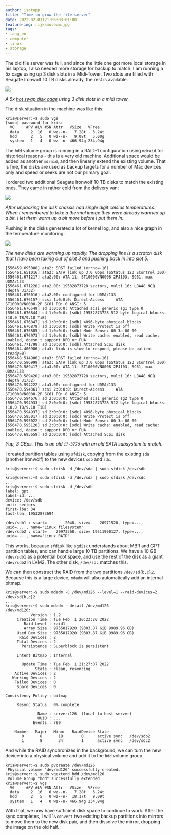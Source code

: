```yaml
---
author: isotopp
title: "Time to grow the file server"
date: 2022-02-01T21:06:03+01:00
feature-img: rijksmuseum.jpg
tags:
- lang_en
- computer
- linux
- storage
---
```


The old file server was full, and since the little one got more local storage in his laptop, I also needed more storage for backup to match.
I am running a 5x cage using up 3 disk slots in a Midi-Tower.
Two slots are filled with Seagate Ironwolf 10 TB disks already, the rest is available.

[![](https://blog.koehntopp.info/uploads/2022/02/cold-storage1.jpg)](https://www.amazon.de/-/en/gp/product/B019HE69FO)

*A 5x [hot swap disk cage](https://www.amazon.de/-/en/gp/product/B019HE69FO) using 3 disk slots in a midi tower.*

The disk situation in the machine was like this:

```console
kris@server:~$ sudo vgs
[sudo] password for kris:
  VG     #PV #LV #SN Attr   VSize   VFree
  data     2  16   0 wz--n-   7.28t   3.24t
  hdd      2   5   0 wz--n-   9.08t   5.00g
  system   1   4   0 wz--n- 466.94g 234.94g
```

The `hdd` volume group is running in a RAID-1 configuration using `mdraid` for historical reasons - this is a very old machine.
Additional space would be added as another `mdraid`, and then linearly extend the existing volume.
That is fine, the disks are used as backup targets for a number of Mac devices only and speed or seeks are not our primary goal.

I ordered two additional Seagate Ironwolf 10 TB disks to match the existing ones.
They came in rather cold from the delivery van:

![](https://blog.koehntopp.info/uploads/2022/02/cold-storage2.jpg)

*After unpacking the disk chassis had single digit celsius temperatures.
When I remembered to take a thermal image they were already warmed up a bit.
I let them warm up a bit more before I put them in.*

Pushing in the disks generated a lot of kernel log, and also a nice graph in the temperature monitoring:

![](https://blog.koehntopp.info/uploads/2022/02/cold-storage3.jpg)

*The new disks are warming up rapidly. The dropping line is a scratch disk that I have been taking out of slot 3 and pushing back in into slot 5.*

```console
[556459.695008] ata2: SRST failed (errno=-16)
[556461.651016] ata2: SATA link up 3.0 Gbps (SStatus 123 SControl 300)
[556461.671217] ata2.00: ATA-11: ST10000VN0008-2PJ103, SC61, max UDMA/133
[556461.671220] ata2.00: 19532873728 sectors, multi 16: LBA48 NCQ (depth 31/32)
[556461.676016] ata2.00: configured for UDMA/133
[556461.676157] scsi 1:0:0:0: Direct-Access     ATA      ST10000VN0008-2P SC61 PQ: 0 ANSI: 5
[556461.676549] sd 1:0:0:0: Attached scsi generic sg1 type 0
[556461.676844] sd 1:0:0:0: [sdb] 19532873728 512-byte logical blocks: (10.0 TB/9.10 TiB)
[556461.676847] sd 1:0:0:0: [sdb] 4096-byte physical blocks
[556461.676879] sd 1:0:0:0: [sdb] Write Protect is off
[556461.676885] sd 1:0:0:0: [sdb] Mode Sense: 00 3a 00 00
[556461.676973] sd 1:0:0:0: [sdb] Write cache: enabled, read cache: enabled, doesn't support DPO or FUA
[556461.771798] sd 1:0:0:0: [sdb] Attached SCSI disk
[556464.406986] ata3: link is slow to respond, please be patient (ready=0)
[556468.514986] ata3: SRST failed (errno=-16)
[556470.586999] ata3: SATA link up 3.0 Gbps (SStatus 123 SControl 300)
[556470.589417] ata3.00: ATA-11: ST10000VN0008-2PJ103, SC61, max UDMA/133
[556470.589420] ata3.00: 19532873728 sectors, multi 16: LBA48 NCQ (depth 31/32)
[556470.594222] ata3.00: configured for UDMA/133
[556470.594361] scsi 2:0:0:0: Direct-Access     ATA      ST10000VN0008-2P SC61 PQ: 0 ANSI: 5
[556470.594676] sd 2:0:0:0: Attached scsi generic sg2 type 0
[556470.594933] sd 2:0:0:0: [sdc] 19532873728 512-byte logical blocks: (10.0 TB/9.10 TiB)
[556470.594937] sd 2:0:0:0: [sdc] 4096-byte physical blocks
[556470.595017] sd 2:0:0:0: [sdc] Write Protect is off
[556470.595022] sd 2:0:0:0: [sdc] Mode Sense: 00 3a 00 00
[556470.595120] sd 2:0:0:0: [sdc] Write cache: enabled, read cache: enabled, doesn't support DPO or FUA
[556470.695659] sd 2:0:0:0: [sdc] Attached SCSI disk
```

*Yup, 3 GBps. This is an old `i7-3770` with an old SATA subsystem to match.*

I created partition tables using `sfdisk`, copying from the existing `sda` (another Ironwolf) to the new devices `sdb` and `sdc`.

```console
kris@server:~$ sudo sfdisk -d /dev/sda | sudo sfdisk /dev/sdb
...
kris@server:~$ sudo sfdisk -d /dev/sda | sudo sfdisk /dev/sdc
...
kris@server:~$ sudo sfdisk -d /dev/sdb
label: gpt
label-id: ...
device: /dev/sdb
unit: sectors
first-lba: 34
last-lba: 19532873694

/dev/sdb1 : start=        2048, size=    20971520, type=..., uuid=...., name="Linux filesystem"
/dev/sdb2 : start=    20973568, size= 19511900127, type=..., uuid=...., name="Linux RAID"
```

This works, because `sfdisk` like `sgdisk` understands about MBR and GPT partition tables, and can handle large 10 TB partitions. We have a 10 GB `/dev/sdb1` as a potential boot space, and use the rest of the disk as a giant `/dev/sdb2` in LVM2. The other disk, `/dev/sdc` matches this.

We can then construct the RAID from the two partitions `/dev/sd{b,c}2`. Because this is a large device, `mdadm` will also automatically add an internal bitmap.

```console
kris@server:~$ sudo mdadm -C /dev/md126 --level=1 --raid-devices=2 /dev/sd{b,c}2
...
kris@server:~$ sudo mdadm --detail /dev/md126
/dev/md126:
           Version : 1.2
     Creation Time : Tue Feb  1 20:23:20 2022
        Raid Level : raid1
        Array Size : 9755817920 (9303.87 GiB 9989.96 GB)
     Used Dev Size : 9755817920 (9303.87 GiB 9989.96 GB)
      Raid Devices : 2
     Total Devices : 2
       Persistence : Superblock is persistent

     Intent Bitmap : Internal

       Update Time : Tue Feb  1 21:27:07 2022
             State : clean, resyncing
    Active Devices : 2
   Working Devices : 2
    Failed Devices : 0
     Spare Devices : 0

Consistency Policy : bitmap

     Resync Status : 0% complete

              Name : server:126  (local to host server)
              UUID : ...
            Events : 799

    Number   Major   Minor   RaidDevice State
       0       8       18        0      active sync   /dev/sdb2
       1       8       34        1      active sync   /dev/sdc2
```

And while the RAID synchronizes in the background, we can turn the new device into a physical volume and add it to the `hdd` volume group.

```console
kris@server:~$ sudo pvcreate /dev/md126
 Physical volume "dev/md126" successfully created.
kris@server:~$ sudo vgextend hdd /dev/md126
 Volume Group "hdd" successfully extended
kris@server:~$ vgs
  VG     #PV #LV #SN Attr   VSize   VFree
  data     2  16   0 wz--n-   7.28t   3.24t
  hdd      2   5   0 wz--n-  18.17t   9.09t
  system   1   4   0 wz--n- 466.94g 234.94g
```

With that, we now have sufficient disk space to continue to work.
After the sync completes, I will `lvconvert` two existing backup partitions into mirrors to move them to the new disk pair, and then dissolve the mirror, dropping the image on the old half.
